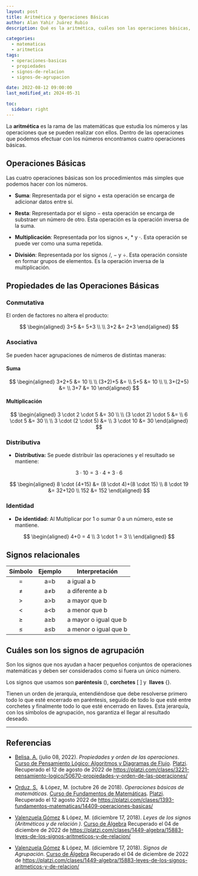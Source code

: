 ```yaml
---
layout: post
title: Aritmética y Operaciones Básicas
author: Alan Yahir Juárez Rubio
description: Qué es la aritmética, cuáles son las operaciones básicas, sus propiedas y símbolos

categories:
  - matematicas
  - aritmetica
tags:
  - operaciones-basicas
  - propiedades
  - signos-de-relacion
  - signos-de-agrupacion

date: 2022-08-12 09:00:00
last_modified_at: 2024-05-31

toc:
  sidebar: right
---
```


La **aritmética** es la rama de las matemáticas que estudia los números y las
operaciones que se pueden realizar con ellos. Dentro de las operaciones que
podemos efectuar con los números encontramos cuatro operaciones básicas.

## Operaciones Básicas

Las cuatro operaciones básicas son los procedimientos más simples que podemos
hacer con los números.

- **Suma**: Representada por el signo $+$ esta operación se encarga de adicionar
  datos entre sí.

- **Resta**: Representada por el signo $-$ esta operación se encarga de substraer
  un número de otro. Esta operación es la operación inversa de la suma.

- **Multiplicación**: Representada por los signos $\times$, $*$ y $\cdot$. Esta operación
  se puede ver como una suma repetida.

- **División**: Representada por los signos $/$, $-$ y $\div$. Esta operación
  consiste en formar grupos de elementos. Es la operación inversa de la
  multiplicación.

## Propiedades de las Operaciones Básicas

### Conmutativa

El orden de factores no altera el producto:

$$
\begin{aligned}
 3+5 &= 5+3 \\ \\
 3+2 &= 2+3
\end{aligned}
$$

### Asociativa

Se pueden hacer agrupaciones de números de distintas maneras:

#### Suma

$$
\begin{aligned}
 3+2+5 &= 10 \\
 \\
 (3+2)+5 &= \\
 5+5 &= 10 \\
 \\
 3+(2+5) &= \\
 3+7 &= 10
\end{aligned}
$$

#### Multiplicación

$$
\begin{aligned}
 3 \cdot 2 \cdot 5 &= 30 \\
 \\
 (3 \cdot 2) \cdot 5 &= \\
 6 \cdot 5 &= 30 \\
 \\
 3 \cdot (2 \cdot 5) &= \\
 3 \cdot 10 &= 30
\end{aligned}
$$

### Distributiva

- **Distributiva:** Se puede distribuir las operaciones y el resultado se mantiene:

$$3 \cdot 10 = 3 \cdot 4+3 \cdot 6$$

$$
\begin{aligned}
 8 \cdot (4+15) &= (8 \cdot 4)+(8 \cdot 15) \\
 8 \cdot 19 &= 32+120 \\
 152 &= 152
\end{aligned}
$$

### Identidad

- **De identidad:** Al Multiplicar por 1 o sumar 0 a un número, este se mantiene.

$$
\begin{aligned}
 4+0 = 4 \\
 3 \cdot 1 = 3 \\
\end{aligned}
$$

## Signos relacionales

| Símbolo | Ejemplo | Interpretación        |
| :-----: | :-----: | --------------------- |
|    =    |   a=b   | a igual a b           |
|    ≠    |   a≠b   | a diferente a b       |
|    >    |   a>b   | a mayor que b         |
|    <    |   a<b   | a menor que b         |
|    ≥    |   a≥b   | a mayor o igual que b |
|    ≤    |   a≤b   | a menor o igual que b |

## Cuáles son los signos de agrupación

Son los signos que nos ayudan a hacer pequeños conjuntos de operaciones
matemáticas y deben ser considerados como si fuera un único número.

Los signos que usamos son **paréntesis** $()$, **corchetes** $[\ ]$ y
 **llaves** $\{\}$.

Tienen un orden de jerarquía, entendiéndose que debe resolverse primero todo lo
que esté encerrado en paréntesis, seguido de todo lo que esté entre corchetes
y finalmente todo lo que esté encerrado en llaves. Esta jerarquía, con los
símbolos de agrupación, nos garantiza el llegar al resultado deseado.

<div style="page-break-after: always;"></div>

---

## Referencias

- [Belisa, A.](https://platzi.com/profesores/anabelisam_/)
  (julio 08, 2022).
  _Propiedades y orden de las operaciones_.
  [Curso de Pensamiento Lógico: Algoritmos y Diagramas de Flujo](https://platzi.com/cursos/pensamiento-logico/).
  [Platzi](https://platzi.com/home).
  Recuperado el 12 de agosto de 2022 de
  <https://platzi.com/clases/3221-pensamiento-logico/50670-propiedades-y-orden-de-las-operaciones/>

- [Orduz, S.](https://platzi.com/profesores/sergio-orduz-240/)
   & López, M.
  (octubre 26 de 2018).
  _Operaciones básicas de matemáticas_.
  [Curso de Fundamentos de Matemáticas](https://platzi.com/cursos/fundamentos-matematicas/).
  [Platzi](https://platzi.com/).
  Recuperado el 12 agosto 2022 de
  <https://platzi.com/clases/1393-fundamentos-matematicas/14409-operaciones-basicas/>

- [Valenzuela Gómez](https://platzi.com/profes/marce-valenzuela-236/)
  & López, M.
  (diciembre 17, 2018).
  _Leyes de los signos (Aritméticos y de relación )_.
  [Curso de Álgebra](https://platzi.com/cursos/algebra/)
  Recuperado el 04 de diciembre de 2022 de
  <https://platzi.com/clases/1449-algebra/15883-leyes-de-los-signos-aritmeticos-y-de-relacion/>

- [Valenzuela Gómez](https://platzi.com/profes/marce-valenzuela-236/)
  & López, M.
  (diciembre 17, 2018).
  _Signos de Agrupación_.
  [Curso de Álgebra](https://platzi.com/clases/1449-algebra/15884-signos-de-agrupacion/)
  Recuperado el 04 de diciembre de 2022 de
  <https://platzi.com/clases/1449-algebra/15883-leyes-de-los-signos-aritmeticos-y-de-relacion/>
